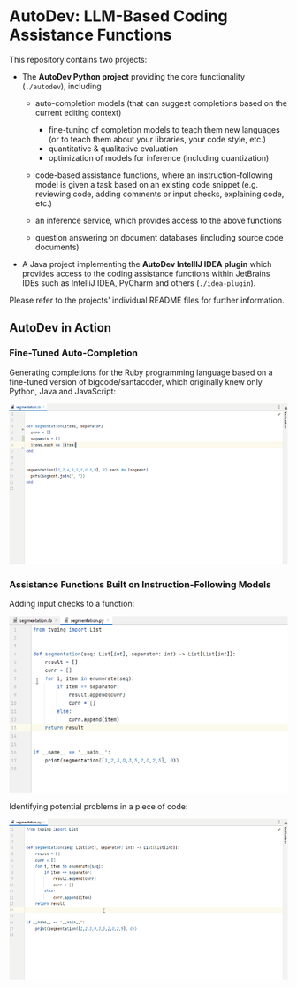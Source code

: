 # AutoDev: LLM-Based Coding Assistance Functions

This repository contains two projects:

* The **AutoDev Python project** providing the core functionality (`./autodev`), including
  * auto-completion models (that can suggest completions based on the current editing context)
    * fine-tuning of completion models to teach them new languages (or to teach them about your libraries, your code style, etc.)
    * quantitative & qualitative evaluation
    * optimization of models for inference (including quantization) 

  * code-based assistance functions, where an instruction-following model is given a task based on an existing code snippet (e.g. reviewing code, adding comments or input checks, explaining code, etc.)
  * an inference service, which provides access to the above functions
  * question answering on document databases (including source code documents)
* A Java project implementing the **AutoDev IntellIJ IDEA plugin** which provides access to the coding assistance functions within JetBrains IDEs such as IntelliJ IDEA, PyCharm and others (`./idea-plugin`).

Please refer to the projects' individual README files for further information.

## AutoDev in Action

### Fine-Tuned Auto-Completion

Generating completions for the Ruby programming language based on a fine-tuned version of bigcode/santacoder, which originally knew only Python, Java and JavaScript:

![Example: auto-completion](images/auto-completion-ruby.gif "Auto-completion in IntelliJ IDEA")

### Assistance Functions Built on Instruction-Following Models

Adding input checks to a function:

![Example: adding input checks](images/add-input-checks.gif "Adding input checks in IntelliJ IDEA")

Identifying potential problems in a piece of code:

![Example: identifying potential problems](images/potential-problems.gif "Identifying potential problems of a piece of code in IntelliJ IDEA")

